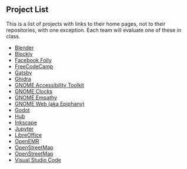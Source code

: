 ## Project List

This is a list of projects with links to their home pages, not to their repositories,
with one exception.
Each team will evaluate one of these in class.

- [Blender](https://www.blender.org/get-involved/developers)
- [Blockly]( https://developers.google.com/blockly/)
- [Facebook Folly](https://github.com/facebook/folly)
- [FreeCodeCamp](https://www.freecodecamp.org/)
- [Gatsby](https://www.gatsbyjs.org/)
- [Ghidra](https://www.nsa.gov/resources/everyone/ghidra/)
- [GNOME Accessibility Toolkit](https://developer.gnome.org/atk/)
- [GNOME Clocks](https://wiki.gnome.org/Apps/Clocks)
- [GNOME Empathy](https://wiki.gnome.org/Apps/Empathy)
- [GNOME Web (aka Epiphany)](https://wiki.gnome.org/Apps/Web)
- [Godot](https://godotengine.org/)
- [Hub](https://hub.github.com/)
- [Inkscape](https://inkscape.org/)
- [Jupyter](https://jupyter.org/)
- [LibreOffice](https://www.libreoffice.org/)
- [OpenEMR](https://www.open-emr.org/)
- [OpenStreetMap](https://wiki.openstreetmap.org)
- [OpenStreetMap](https://wiki.openstreetmap.org)
- [Visual Studio Code](https://code.visualstudio.com/)






